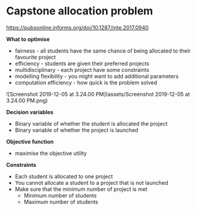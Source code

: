 # Capstone allocation problem

https://pubsonline.informs.org/doi/10.1287/inte.2017.0940

**What to optimise**

- fairness - all students have the same chance of being allocated to their favourite project
- efficiency - students are given their preferred projects
- multidisciplinary - each project have some constraints
- modelling flexibility - you might want to add additional parameters
- computation efficiency - how quick is the problem solved

![Screenshot 2019-12-05 at 3.24.00 PM](assets/Screenshot 2019-12-05 at 3.24.00 PM.png)



**Decision variables**

- Binary variable of whether the student is allocated the project
- Binary variable of whether the project is launched



**Objective function**

- maximise the objective utility



**Constraints**

- Each student is allocated to one project
- You cannot allocate a student to a project that is not launched
- Make sure that the minimum number of project is met
  - Minimum number of students
  - Maximum number of students









